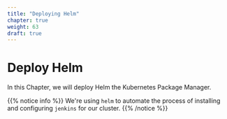 ```yaml
---
title: "Deploying Helm"
chapter: true
weight: 63
draft: true
---
```


# Deploy Helm

In this Chapter, we will deploy Helm the Kubernetes Package Manager.

{{% notice info %}}
We're using `helm` to automate the process of installing and configuring
`jenkins` for our cluster.
{{% /notice %}}

